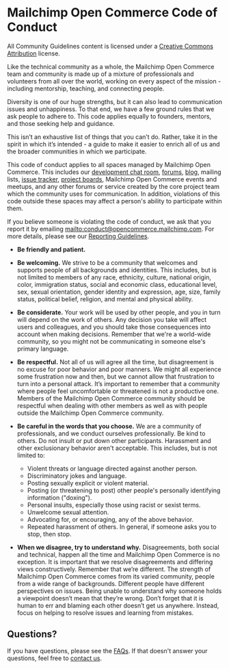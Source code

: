 # Mailchimp Open Commerce Code of Conduct

All Community Guidelines content is licensed under a [Creative Commons Attribution](https://creativecommons.org/licenses/by/3.0/) license.

Like the technical community as a whole, the Mailchimp Open Commerce team and community is made up of a mixture of professionals and volunteers from all over the world, working on every aspect of the mission - including mentorship, teaching, and connecting people.

Diversity is one of our huge strengths, but it can also lead to communication issues and unhappiness. To that end, we have a few ground rules that we ask people to adhere to. This code applies equally to founders, mentors, and those seeking help and guidance.

This isn’t an exhaustive list of things that you can’t do. Rather, take it in the spirit in which it’s intended - a guide to make it easier to enrich all of us and the broader communities in which we participate.

This code of conduct applies to all spaces managed by Mailchimp Open Commerce. This includes our [development chat room](https://gitter.im/mailchimp-open-commerce/api-server), [forums](https://forums.reactioncommerce.com), [blog](https://blog.reactioncommerce.com), mailing lists, [issue tracker](https://github.com/mailchimp-open-commerce/api-server/issues), [project boards](https://github.com/mailchimp-open-commerce/api-server/projects), Mailchimp Open Commerce events and meetups, and any other forums or service created by the core project team which the community uses for communication. In addition, violations of this code outside these spaces may affect a person's ability to participate within them.

If you believe someone is violating the code of conduct, we ask that you report it by emailing <mailto:conduct@opencommerce.mailchimp.com>. For more details, please see our [Reporting Guidelines](https://docs.reactioncommerce.com/reaction-docs/trunk/reporting-guide).

-   **Be friendly and patient.**

-   **Be welcoming.** We strive to be a community that welcomes and supports people of all backgrounds and identities. This includes, but is not limited to members of any race, ethnicity, culture, national origin, color, immigration status, social and economic class, educational level, sex, sexual orientation, gender identity and expression, age, size, family status, political belief, religion, and mental and physical ability.

-   **Be considerate.** Your work will be used by other people, and you in turn will depend on the work of others. Any decision you take will affect users and colleagues, and you should take those consequences into account when making decisions. Remember that we're a world-wide community, so you might not be communicating in someone else's primary language.

-   **Be respectful.** Not all of us will agree all the time, but disagreement is no excuse for poor behavior and poor manners. We might all experience some frustration now and then, but we cannot allow that frustration to turn into a personal attack. It’s important to remember that a community where people feel uncomfortable or threatened is not a productive one. Members of the Mailchimp Open Commerce community should be respectful when dealing with other members as well as with people outside the Mailchimp Open Commerce community.

-   **Be careful in the words that you choose.** We are a community of professionals, and we conduct ourselves professionally. Be kind to others. Do not insult or put down other participants. Harassment and other exclusionary behavior aren't acceptable. This includes, but is not limited to:

    -   Violent threats or language directed against another person.
    -   Discriminatory jokes and language.
    -   Posting sexually explicit or violent material.
    -   Posting (or threatening to post) other people's personally identifying information ("doxing").
    -   Personal insults, especially those using racist or sexist terms.
    -   Unwelcome sexual attention.
    -   Advocating for, or encouraging, any of the above behavior.
    -   Repeated harassment of others. In general, if someone asks you to stop, then stop.

-   **When we disagree, try to understand why.** Disagreements, both social and technical, happen all the time and Mailchimp Open Commerce is no exception. It is important that we resolve disagreements and differing views constructively. Remember that we’re different. The strength of Mailchimp Open Commerce comes from its varied community, people from a wide range of backgrounds. Different people have different perspectives on issues. Being unable to understand why someone holds a viewpoint doesn’t mean that they’re wrong. Don’t forget that it is human to err and blaming each other doesn’t get us anywhere. Instead, focus on helping to resolve issues and learning from mistakes.

## Questions?

If you have questions, please see the [FAQs](https://docs.reactioncommerce.com/reaction-docs/trunk/guideline-faqs). If that doesn't answer your questions, feel free to [contact us](mailto:hello@opencommerce.mailchimp.com).
